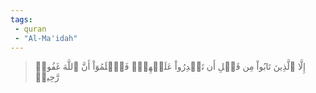 ```yaml
---
tags: 
 - quran 
 - "Al-Ma'idah"
---
```


> إِلَّا ٱلَّذِينَ تَابُواْ مِن قَبۡلِ أَن تَقۡدِرُواْ عَلَيۡهِمۡۖ فَٱعۡلَمُوٓاْ أَنَّ ٱللَّهَ غَفُورٞ رَّحِيمٞ
